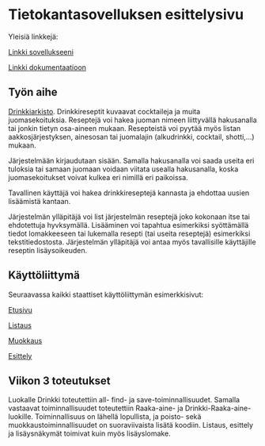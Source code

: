 # Tietokantasovelluksen esittelysivu

Yleisiä linkkejä:

[Linkki sovellukseeni](https://jherrane.users.cs.helsinki.fi/tsoha)

[Linkki dokumentaatioon](https://github.com/jherrane/Tietokantasovellus/blob/master/doc/Dokumentaatio.pdf)

## Työn aihe

[Drinkkiarkisto](http://advancedkittenry.github.io/suunnittelu_ja_tyoymparisto/aiheet/Drinkkiarkisto.html). Drinkkireseptit kuvaavat cocktaileja ja muita juomasekoituksia. Reseptejä voi hakea juoman nimeen liittyvällä hakusanalla tai jonkin tietyn osa-aineen mukaan. Resepteistä voi pyytää myös listan aakkosjärjestyksen, ainesosan tai juomalajin (alkudrinkki, cocktail, shotti,…) mukaan.

Järjestelmään kirjaudutaan sisään. Samalla hakusanalla voi saada useita eri tuloksia tai samaan juomaan voidaan viitata usealla hakusanalla, koska juomasekoitukset voivat kulkea eri nimillä eri paikoissa.

Tavallinen käyttäjä voi hakea drinkkireseptejä kannasta ja ehdottaa uusien lisäämistä kantaan.

Järjestelmän ylläpitäjä voi list järjestelmän reseptejä joko kokonaan itse tai ehdotettuja hyvksymällä. Lisääminen voi tapahtua esimerkiksi syöttämällä tiedot lomakkeeseen tai lukemalla resepti (tai useita reseptejä) esimerkiksi tekstitiedostosta. Järjestelmän ylläpitäjä voi antaa myös tavallisille käyttäjille reseptin lisäysoikeuden.

## Käyttöliittymä

Seuraavassa kaikki staattiset käyttöliittymän esimerkkisivut:

[Etusivu](http://jherrane.users.cs.helsinki.fi/tsoha/)

[Listaus](http://jherrane.users.cs.helsinki.fi/tsoha/list)

[Muokkaus](http://jherrane.users.cs.helsinki.fi/tsoha/edit)

[Esittely](http://jherrane.users.cs.helsinki.fi/tsoha/show)

## Viikon 3 toteutukset

Luokalle Drinkki toteutettiin all- find- ja save-toiminnallisuudet. Samalla vastaavat toiminnallisuudet toteutettiin Raaka-aine- ja Drinkki-Raaka-aine-luokille. Toiminnallisuus on lähellä lopullista, ja poisto- sekä muokkaustoiminnallisuudet on suoraviivaista lisätä koodiin. Listaus, esittely ja lisäysnäkymät toimivat kuin myös lisäyslomake.
